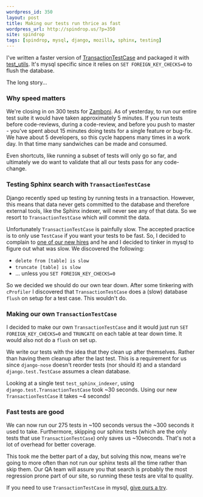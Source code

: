 ```yaml
---
wordpress_id: 350
layout: post
title: Making our tests run thrice as fast
wordpress_url: http://spindrop.us/?p=350
site: spindrop
tags: [spindrop, mysql, django, mozilla, sphinx, testing]
---
```

[ttc]: http://github.com/jbalogh/test-utils/blob/c4c31905a95e59dcc8919c1030b23848ad7fbca6/test_utils/__init__.py#L57
[tu]: http://github.com/jbalogh/test-utils
[z]: http://github.com/jbalogh/zamboni/
[ian]: http://blog.ianbicking.org/

I've written a faster version of [TransactionTestCase][ttc] and packaged it with [test_utils][tu].  It's mysql specific since it relies on `SET FOREIGN_KEY_CHECKS=0` to flush the database.

The long story...

<!-- more-->

### Why speed matters

We're closing in on 300 tests for [Zamboni][z].  As of yesterday, to run our entire test suite it would have taken approximately 5 minutes.  If you run tests before code-reviews, during a code-review, and before you push to master - you've spent about 15 minutes doing tests for a single feature or bug-fix.  We have about 5 developers, so this cycle happens many times in a work day.  In that time many sandwiches can be made and consumed.

Even shortcuts, like running a subset of tests will only go so far, and ultimately we do want to validate that all our tests pass for any code-change.


### Testing Sphinx search with `TransactionTestCase`

Django recently sped up testing by running tests in a transaction.  However, this means that data never gets committed to the database and therefore external tools, like the Sphinx indexer, will never see any of that data.  So we resort to `TransactionTestCase` which *will* commit the data.

Unfortunately `TransactionTestCase` is painfully slow.  The accepted practice is to only use `TestCase` if you want your tests to be fast.  So, I decided to complain to [one of our new hires][ian] and he and I decided to tinker in mysql to figure out what was slow.  We discovered the following:

* `delete from [table] is slow`
* `truncate [table] is slow`
* ... unless you `SET FOREIGN_KEY_CHECKS=0`

So we decided we should do our own tear down.  After some tinkering with `cProfiler` I discovered that `TransactionTestCase` does a (slow) database `flush` on setup for a test case.  This wouldn't do.

### Making our own `TransactionTestCase`

I decided to make our own `TransactionTestCase` and it would just run `SET FOREIGN_KEY_CHECKS=0` and `TRUNCATE` on each table at tear down time.  It would also not do a `flush` on set up.

We write our tests with the idea that they clean up after themselves.  Rather than having them cleanup after the last test.  This is a requirement for us since `django-nose` doesn't reorder tests (nor should it) and a standard `django.test.TestCase` assumes a clean database.

Looking at a single test `test_sphinx_indexer`, using `django.test.TransactionTestCase` took ~30 seconds.  Using our new `TransactionTestCase` it takes ~4 seconds!

### Fast tests are good

We can now run our 275 tests in ~100 seconds versus the ~300 seconds it used to take.  Furthermore, skipping our sphinx tests (which are the only tests that use `TransactionTestCase`) only saves us ~10seconds.  That's not a lot of overhead for better coverage.

This took me the better part of a day, but solving this now, means we're going to more often than not run our sphinx tests all the time rather than skip them.  Our QA team will assure you that search is probably the most regression prone part of our site, so running these tests are vital to quality.

If you need to use `TransactionTestCase` in mysql, [give ours a try][tu].
